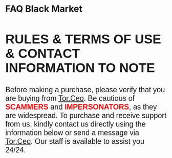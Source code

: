 # FAQ Black Market
<section>
  <h1 style="font-family: Questrial, &quot;Source Code Pro&quot;, sans-serif; font-size: 40px;"><b>RULES</b> & <b>TERMS OF USE </b>& <b>CONTACT INFORMATION TO NOTE</b></h1>
  <div>
    <p style="font-family: Questrial, &quot;Source Code Pro&quot;, sans-serif; font-size: 23px;">
      Before making a purchase, please verify that you are buying from <a class="rel" href="https://tor.ceo" target="_blank">Tor.Ceo</a>. Be cautious of <b style="color:red;">SCAMMERS</b> and <b style="color:red;">IMPERSONATORS</b>, as they are widespread. To purchase and receive support from us, kindly contact us directly using the information below or send a message via <a class="rel" href="https://tor.ceo" target="_blank">Tor.Ceo</a>. Our staff is available to assist you 24/24.
    </p>
